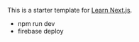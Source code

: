 This is a starter template for [Learn Next.js](https://nextjs.org/learn).
- npm run dev
- firebase deploy
